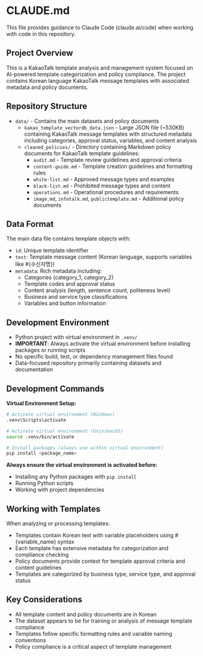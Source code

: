 # CLAUDE.md

This file provides guidance to Claude Code (claude.ai/code) when working with code in this repository.

## Project Overview

This is a KakaoTalk template analysis and management system focused on AI-powered template categorization and policy compliance. The project contains Korean language KakaoTalk message templates with associated metadata and policy documents.

## Repository Structure

- `data/` - Contains the main datasets and policy documents
  - `kakao_template_vectordb_data.json` - Large JSON file (~530KB) containing KakaoTalk message templates with structured metadata including categories, approval status, variables, and content analysis
  - `cleaned_policies/` - Directory containing Markdown policy documents for KakaoTalk template guidelines:
    - `audit.md` - Template review guidelines and approval criteria
    - `content-guide.md` - Template creation guidelines and formatting rules
    - `white-list.md` - Approved message types and examples
    - `black-list.md` - Prohibited message types and content
    - `operations.md` - Operational procedures and requirements
    - `image.md`, `infotalk.md`, `publictemplate.md` - Additional policy documents

## Data Format

The main data file contains template objects with:
- `id`: Unique template identifier
- `text`: Template message content (Korean language, supports variables like #{수신자명})
- `metadata`: Rich metadata including:
  - Categories (category_1, category_2)
  - Template codes and approval status
  - Content analysis (length, sentence count, politeness level)
  - Business and service type classifications
  - Variables and button information

## Development Environment

- Python project with virtual environment in `.venv/`
- **IMPORTANT**: Always activate the virtual environment before installing packages or running scripts
- No specific build, test, or dependency management files found
- Data-focused repository primarily containing datasets and documentation

## Development Commands

**Virtual Environment Setup:**
```bash
# Activate virtual environment (Windows)
.venv\Scripts\activate

# Activate virtual environment (Unix/macOS)
source .venv/bin/activate

# Install packages (always use within virtual environment)
pip install <package_name>
```

**Always ensure the virtual environment is activated before:**
- Installing any Python packages with `pip install`
- Running Python scripts
- Working with project dependencies

## Working with Templates

When analyzing or processing templates:
- Templates contain Korean text with variable placeholders using #{variable_name} syntax
- Each template has extensive metadata for categorization and compliance checking
- Policy documents provide context for template approval criteria and content guidelines
- Templates are categorized by business type, service type, and approval status

## Key Considerations

- All template content and policy documents are in Korean
- The dataset appears to be for training or analysis of message template compliance
- Templates follow specific formatting rules and variable naming conventions
- Policy compliance is a critical aspect of template management